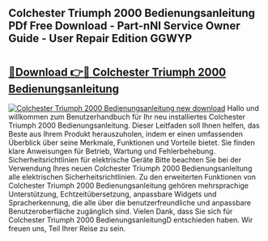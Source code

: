 ## Colchester Triumph 2000 Bedienungsanleitung PDf Free Download - Part-nNI Service Owner Guide - User Repair Edition GGWYP

# <h2><a href="http://df35tux.blite.top/?on=Colchester+Triumph+2000+Bedienungsanleitung">🔗Download 👉🔴 Colchester Triumph 2000 Bedienungsanleitung</a></h2>

[![Colchester Triumph 2000 Bedienungsanleitung new download](https://i.imgur.com/lujVjoI.png)](http://df35tux.blite.top/?on=Colchester+Triumph+2000+Bedienungsanleitung)
Hallo und willkommen zum Benutzerhandbuch für Ihr neu installiertes Colchester Triumph 2000 Bedienungsanleitung. Dieser Leitfaden soll Ihnen helfen, das Beste aus Ihrem Produkt herauszuholen, indem er einen umfassenden Überblick über seine Merkmale, Funktionen und Vorteile bietet. Sie finden klare Anweisungen für Betrieb, Wartung und Fehlerbehebung. Sicherheitsrichtlinien für elektrische Geräte Bitte beachten Sie bei der Verwendung Ihres neuen Colchester Triumph 2000 Bedienungsanleitung alle elektrischen Sicherheitsrichtlinien. Zu den erweiterten Funktionen von Colchester Triumph 2000 Bedienungsanleitung gehören mehrsprachige Unterstützung, Echtzeitübersetzung, anpassbare Widgets und Spracherkennung, die alle über die benutzerfreundliche und anpassbare Benutzeroberfläche zugänglich sind. Vielen Dank, dass Sie sich für Colchester Triumph 2000 BedienungsanleitungD entschieden haben. Wir freuen uns, Teil Ihrer Reise zu sein.
